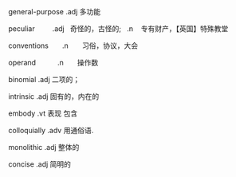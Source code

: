 general-purpose		.adj		多功能

peculiar        	.adj  		奇怪的，古怪的;    .n    专有财产，【英国】特殊教堂

conventions      	.n      	习俗，协议，大会

operand          	.n      	操作数

binomial			.adj		二项的；

intrinsic			.adj		固有的，内在的

embody				.vt			表现 包含

colloquially		.adv		用通俗语.

monolithic			.adj		整体的 

concise				.adj		简明的
